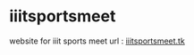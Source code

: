 # iiitsportsmeet
website for iiit sports meet 
url : <a href="http://www.iiitsportsmeet.tk">iiitsportsmeet.tk </a>
